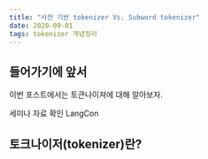 ```yaml
---
title: "사전 기반 tokenizer Vs. Subword tokenizer"
date: 2020-09-01
tags: tokenizer 개념정리
---
```

## 들어가기에 앞서

이번 포스트에서는 토큰나이져에 대해 알아보자.

세미나 자료 확인 LangCon

## 토크나이저(tokenizer)란?
